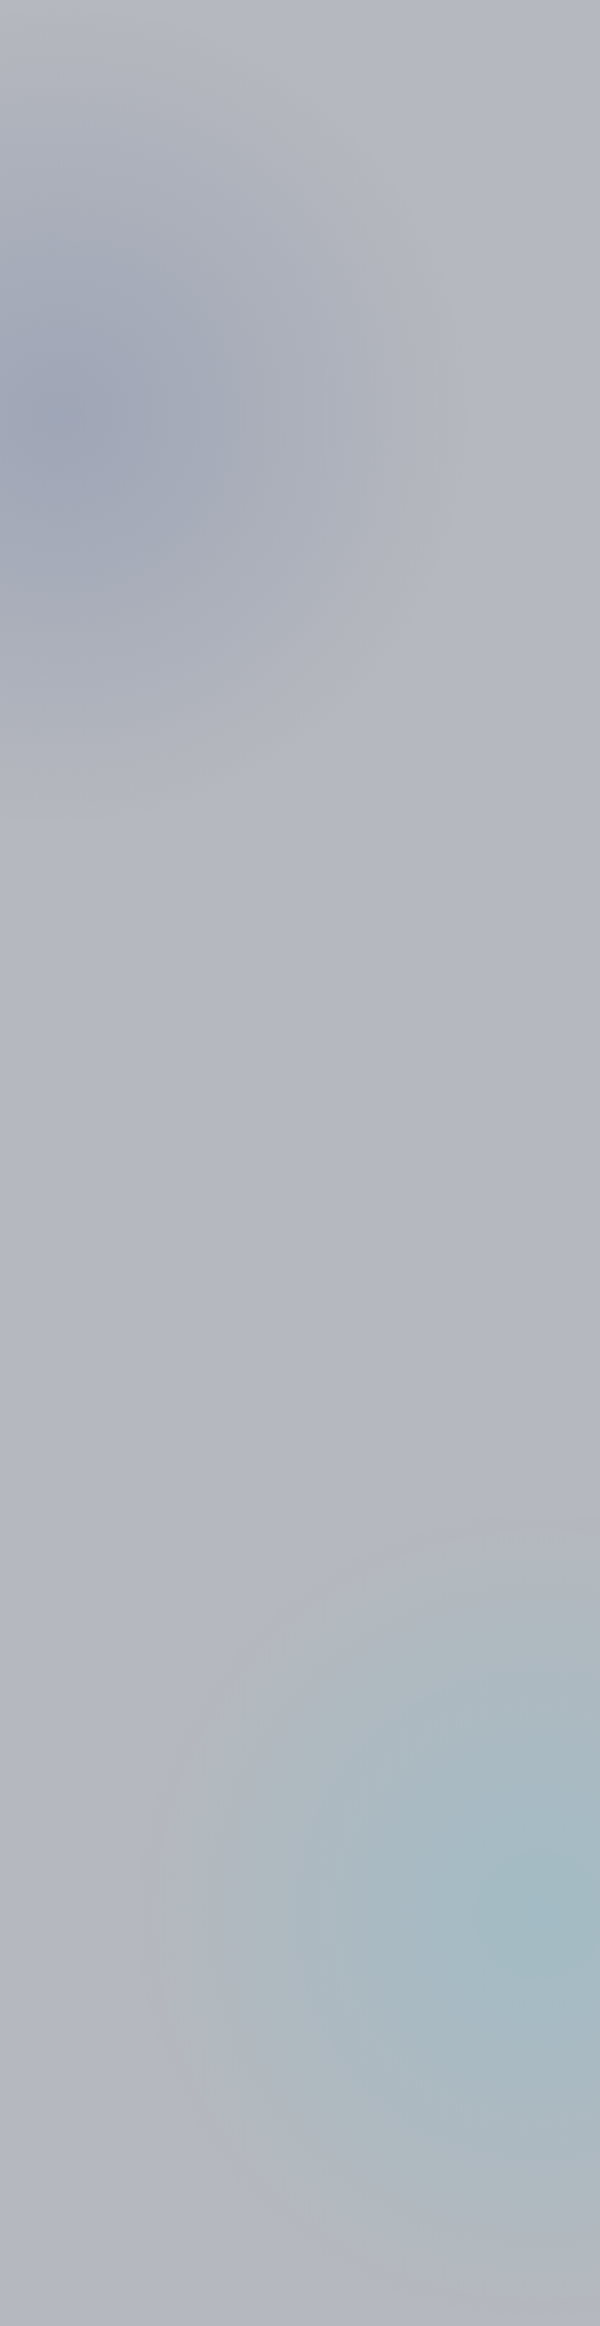 <!DOCTYPE html>
<html lang="id">
<head>
    <meta charset="UTF-8">
    <meta name="viewport" content="width=device-width, initial-scale=1.0">
    <title>MUVIT - Mobile Untuk Visi Integritas Lalu-Lintas Terbaik</title>
    <link rel="stylesheet" href="https://cdnjs.cloudflare.com/ajax/libs/font-awesome/6.4.0/css/all.min.css">
    <link href="https://fonts.googleapis.com/css2?family=Orbitron:wght@400;500;700&family=Roboto:wght@300;400;500;700&display=swap" rel="stylesheet">
    <style>
        :root {
            --primary-dark: #0a1128;
            --secondary-dark: #1e3a8a;
            --accent: #00d9ff;
            --accent-alt: #ff2a6d;
            --neutral: #e6e6e6;
            --success: #00cc99;
            --warning: #ffd700;
            --danger: #ff4d4d;
            --card-bg-dark: rgba(30, 58, 138, 0.3);
            --card-border-dark: rgba(0, 217, 255, 0.3);
            
            --primary-light: #f0f4ff;
            --secondary-light: #aec6ff;
            --card-bg-light: rgba(255, 255, 255, 0.8);
            --card-border-light: rgba(0, 123, 255, 0.3);
            --text-dark: #333;
        }
        
        * {
            margin: 0;
            padding: 0;
            box-sizing: border-box;
            transition: background-color 0.5s ease, color 0.3s ease;
        }
        
        body {
            font-family: 'Roboto', sans-serif;
            background: var(--primary-dark);
            color: var(--neutral);
            background-image: 
                radial-gradient(circle at 10% 20%, rgba(30, 58, 138, 0.15) 0%, transparent 20%),
                radial-gradient(circle at 90% 80%, rgba(0, 217, 255, 0.1) 0%, transparent 20%);
            min-height: 100vh;
            overflow-x: hidden;
            max-width: 100vw;
        }
        
        body.light-mode {
            background: var(--primary-light);
            color: var(--text-dark);
        }
        
        body.light-mode .card {
            background: var(--card-bg-light);
            border: 1px solid var(--card-border-light);
        }
        
        body.light-mode .card-desc,
        body.light-mode .modal-title,
        body.light-mode .section-title,
        body.light-mode .footer-title,
        body.light-mode .faq-question,
        body.light-mode .question-text,
        body.light-mode .edu-title,
        body.light-mode .traffic-hero-title,
        body.light-mode .card-title {
            color: var(--text-dark);
        }
        
        body.light-mode .emergency-section {
            background: rgba(255, 77, 77, 0.1);
            border: 1px solid rgba(255, 77, 77, 0.3);
        }
        
        body.light-mode .emergency-card {
            background: rgba(255, 77, 77, 0.15);
            border: 1px solid rgba(255, 77, 77, 0.3);
        }
        
        body.light-mode .emergency-name {
            color: var(--text-dark);
        }
        
        .futuristic-header {
            font-family: 'Orbitron', sans-serif;
            text-transform: uppercase;
            letter-spacing: 2px;
        }
        
        /* Splash Screen */
        .splash-screen {
            position: fixed;
            top: 0;
            left: 0;
            width: 100%;
            height: 100%;
            background: var(--primary-dark);
            display: flex;
            flex-direction: column;
            justify-content: center;
            align-items: center;
            z-index: 1000;
            transition: opacity 1s ease;
        }
        
        .splash-title {
            font-size: 3.5rem;
            font-weight: 700;
            background: linear-gradient(90deg, var(--accent), var(--accent-alt));
            -webkit-background-clip: text;
            background-clip: text;
            color: transparent;
            margin-bottom: 20px;
            text-align: center;
            font-family: 'Orbitron', sans-serif;
            position: relative;
            overflow: hidden;
        }
        
        .splash-subtitle {
            font-size: 1.2rem;
            color: var(--neutral);
            text-align: center;
            max-width: 90%;
            line-height: 1.6;
            height: 1.6em;
            overflow: hidden;
            position: relative;
        }
        
        .cursor {
            display: inline-block;
            width: 3px;
            height: 1em;
            background: var(--accent);
            margin-left: 2px;
            animation: blink 1s infinite;
            vertical-align: bottom;
        }
        
        @keyframes blink {
            0%, 100% { opacity: 1; }
            50% { opacity: 0; }
        }
        
        /* Container */
        .container {
            max-width: 100%;
            margin: 0 auto;
            padding: 15px;
            opacity: 0;
            transform: translateY(20px);
            transition: all 1s ease;
        }
        
        .container.show {
            opacity: 1;
            transform: translateY(0);
        }
        
        /* Header */
        header {
            display: flex;
            justify-content: space-between;
            align-items: center;
            padding: 15px 0;
            border-bottom: 1px solid var(--card-border-dark);
            margin-bottom: 20px;
        }
        
        .logo {
            display: flex;
            align-items: center;
            gap: 10px;
        }
        
        .logo-icon {
            width: 40px;
            height: 40px;
            background: var(--accent);
            border-radius: 50%;
            display: flex;
            align-items: center;
            justify-content: center;
            font-size: 20px;
            color: var(--primary-dark);
            box-shadow: 0 0 10px var(--accent);
            animation: pulse 2s infinite;
        }
        
        .logo-text {
            font-size: 1.5rem;
            font-weight: 700;
            background: linear-gradient(90deg, var(--accent), var(--accent-alt));
            -webkit-background-clip: text;
            background-clip: text;
            color: transparent;
        }
        
        .moto {
            font-size: 0.7rem;
            color: var(--neutral);
            opacity: 0.8;
            margin-top: 3px;
        }
        
        .menu-toggle {
            background: var(--card-bg-dark);
            border: 1px solid var(--card-border-dark);
            border-radius: 50%;
            width: 40px;
            height: 40px;
            display: flex;
            align-items: center;
            justify-content: center;
            cursor: pointer;
            transition: all 0.3s;
            font-size: 20px;
            color: var(--neutral);
        }
        
        .menu-toggle:hover {
            background: var(--accent);
            color: var(--primary-dark);
            box-shadow: 0 0 10px var(--accent);
        }
        
        .dropdown-menu {
            position: absolute;
            top: 70px;
            right: 15px;
            background: var(--card-bg-dark);
            border: 1px solid var(--card-border-dark);
            border-radius: 10px;
            width: 220px;
            z-index: 1000;
            overflow: hidden;
            transform: translateY(-10px);
            opacity: 0;
            visibility: hidden;
            transition: all 0.3s ease;
        }
        
        .dropdown-menu.show {
            transform: translateY(0);
            opacity: 1;
            visibility: visible;
        }
        
        .dropdown-item {
            padding: 12px 15px;
            display: flex;
            align-items: center;
            gap: 12px;
            cursor: pointer;
            transition: all 0.3s;
            border-bottom: 1px solid rgba(0, 217, 255, 0.1);
        }
        
        .dropdown-item:last-child {
            border-bottom: none;
        }
        
        .dropdown-item:hover {
            background: rgba(0, 217, 255, 0.1);
        }
        
        .dropdown-icon {
            font-size: 18px;
            width: 25px;
            color: var(--accent);
        }
        
        .dropdown-text {
            flex-grow: 1;
            font-size: 0.9rem;
        }
        
        /* Main Grid */
        .main-grid {
            display: grid;
            grid-template-columns: repeat(auto-fit, minmax(300px, 1fr));
            gap: 20px;
            margin-bottom: 30px;
        }
        
        .card {
            background: var(--card-bg-dark);
            border: 1px solid var(--card-border-dark);
            border-radius: 15px;
            padding: 20px;
            transition: all 0.3s;
            position: relative;
            overflow: hidden;
            backdrop-filter: blur(10px);
            min-height: 180px;
            display: flex;
            flex-direction: column;
            cursor: pointer;
        }
        
        .card:hover {
            transform: translateY(-5px);
            box-shadow: 0 5px 20px rgba(0, 217, 255, 0.2);
            border-color: var(--accent);
        }
        
        .card::before {
            content: '';
            position: absolute;
            top: -50%;
            left: -50%;
            width: 200%;
            height: 200%;
            background: radial-gradient(circle, rgba(0, 217, 255, 0.1) 0%, transparent 70%);
            z-index: -1;
        }
        
        .card-icon {
            font-size: 35px;
            margin-bottom: 15px;
            color: var(--accent);
        }
        
        .card-title {
            font-size: 1.2rem;
            margin-bottom: 10px;
            color: var(--neutral);
        }
        
        .card-desc {
            font-size: 0.9rem;
            color: rgba(230, 230, 230, 0.8);
            line-height: 1.5;
            margin-bottom: 15px;
            flex-grow: 1;
        }
        
        .card-btn {
            background: transparent;
            border: 1px solid var(--accent);
            color: var(--accent);
            padding: 8px 16px;
            border-radius: 20px;
            display: flex;
            align-items: center;
            gap: 6px;
            cursor: pointer;
            transition: all 0.3s;
            width: fit-content;
            font-size: 0.9rem;
        }
        
        .card-btn:hover {
            background: var(--accent);
            color: var(--primary-dark);
            box-shadow: 0 0 10px var(--accent);
        }
        
        /* Emergency Section */
        .emergency-section {
            background: rgba(255, 77, 77, 0.1);
            border: 1px solid rgba(255, 77, 77, 0.3);
            border-radius: 15px;
            padding: 20px;
            margin-bottom: 30px;
        }
        
        .section-title {
            display: flex;
            align-items: center;
            gap: 12px;
            margin-bottom: 20px;
            font-size: 1.3rem;
            color: var(--danger);
        }
        
        .emergency-grid {
            display: grid;
            grid-template-columns: repeat(auto-fit, minmax(250px, 1fr));
            gap: 12px;
        }
        
        .emergency-card {
            background: rgba(255, 77, 77, 0.15);
            border: 1px solid rgba(255, 77, 77, 0.3);
            border-radius: 12px;
            padding: 15px;
            display: flex;
            align-items: center;
            gap: 12px;
            transition: all 0.3s;
            cursor: pointer;
        }
        
        .emergency-card:hover {
            transform: translateY(-3px);
            background: rgba(255, 77, 77, 0.25);
            box-shadow: 0 3px 10px rgba(255, 77, 77, 0.2);
        }
        
        .emergency-icon {
            font-size: 22px;
            width: 50px;
            height: 50px;
            background: rgba(255, 77, 77, 0.2);
            border-radius: 50%;
            display: flex;
            align-items: center;
            justify-content: center;
            color: var(--danger);
        }
        
        .emergency-info {
            flex-grow: 1;
        }
        
        .emergency-name {
            font-size: 0.95rem;
            margin-bottom: 5px;
            color: var(--neutral);
        }
        
        .emergency-number {
            font-size: 1.1rem;
            font-weight: 700;
            color: var(--danger);
        }
        
        /* Footer */
        footer {
            display: flex;
            flex-direction: column;
            padding: 20px 0;
            border-top: 1px solid var(--card-border-dark);
            margin-top: 20px;
            gap: 20px;
        }
        
        .footer-section {
            width: 100%;
        }
        
        .footer-title {
            font-size: 1.1rem;
            margin-bottom: 12px;
            color: var(--accent);
        }
        
        .footer-links {
            display: flex;
            flex-direction: column;
            gap: 8px;
        }
        
        .footer-link {
            color: rgba(230, 230, 230, 0.8);
            text-decoration: none;
            display: flex;
            align-items: center;
            gap: 8px;
            transition: all 0.3s;
            font-size: 0.9rem;
        }
        
        .footer-link:hover {
            color: var(--accent);
        }
        
        .social-links {
            display: flex;
            gap: 12px;
            margin-top: 12px;
        }
        
        .social-link {
            width: 35px;
            height: 35px;
            border-radius: 50%;
            background: var(--card-bg-dark);
            border: 1px solid var(--card-border-dark);
            display: flex;
            align-items: center;
            justify-content: center;
            color: var(--neutral);
            font-size: 16px;
            transition: all 0.3s;
        }
        
        .social-link:hover {
            background: var(--accent);
            color: var(--primary-dark);
            box-shadow: 0 0 10px var(--accent);
            transform: translateY(-3px);
        }
        
        /* Modals */
        .modal {
            position: fixed;
            top: 0;
            left: 0;
            width: 100%;
            height: 100%;
            background: rgba(0, 0, 0, 0.7);
            display: flex;
            justify-content: center;
            align-items: center;
            z-index: 1000;
            opacity: 0;
            visibility: hidden;
            transition: all 0.3s ease;
            padding: 15px;
        }
        
        .modal.show {
            opacity: 1;
            visibility: visible;
        }
        
        .modal-content {
            background: var(--card-bg-dark);
            border: 1px solid var(--card-border-dark);
            border-radius: 15px;
            width: 100%;
            max-width: 800px;
            max-height: 95vh;
            overflow-y: auto;
            padding: 20px;
            position: relative;
            backdrop-filter: blur(10px);
            transform: translateY(-20px);
            transition: all 0.3s ease;
        }
        
        .modal.show .modal-content {
            transform: translateY(0);
        }
        
        .modal-header {
            display: flex;
            justify-content: space-between;
            align-items: center;
            margin-bottom: 15px;
        }
        
        .modal-title {
            font-size: 1.3rem;
            color: var(--accent);
            font-family: 'Orbitron', sans-serif;
        }
        
        .close-modal {
            background: transparent;
            border: none;
            font-size: 1.3rem;
            color: var(--neutral);
            cursor: pointer;
            transition: all 0.3s;
        }
        
        .close-modal:hover {
            color: var(--accent);
            transform: rotate(90deg);
        }
        
        /* Game Elements */
        .game-container {
            position: relative;
            width: 100%;
            height: 70vh;
            background: #0a1a3a;
            border-radius: 10px;
            overflow: hidden;
            border: 2px solid var(--accent);
            margin: 15px 0;
        }
        
        .game-road {
            position: absolute;
            top: 0;
            left: 0;
            width: 100%;
            height: 100%;
            background: #222;
        }
        
        .road-line {
            position: absolute;
            height: 3px;
            background: var(--accent);
            width: 100%;
            opacity: 0.5;
        }
        
        .character {
            position: absolute;
            bottom: 20px;
            left: 50%;
            transform: translateX(-50%);
            width: 40px;
            height: 60px;
            background: #ff9900;
            border-radius: 5px;
            z-index: 10;
            display: flex;
            align-items: center;
            justify-content: center;
            color: #fff;
            font-size: 30px;
        }
        
        .obstacle {
            position: absolute;
            width: 50px;
            height: 30px;
            background: #ff2a6d;
            border-radius: 5px;
        }
        
        .controls {
            display: grid;
            grid-template-columns: repeat(3, 1fr);
            gap: 10px;
            margin-top: 15px;
        }
        
        .control-btn {
            background: var(--card-bg-dark);
            border: 1px solid var(--accent);
            color: var(--accent);
            padding: 12px;
            border-radius: 8px;
            display: flex;
            align-items: center;
            justify-content: center;
            font-size: 20px;
            cursor: pointer;
            transition: all 0.2s;
        }
        
        .control-btn:hover {
            background: var(--accent);
            color: var(--primary-dark);
        }
        
        .game-result {
            position: absolute;
            top: 50%;
            left: 50%;
            transform: translate(-50%, -50%);
            background: rgba(0, 0, 0, 0.8);
            padding: 20px;
            border-radius: 10px;
            text-align: center;
            z-index: 100;
            width: 80%;
            display: none;
        }
        
        .result-title {
            font-size: 1.5rem;
            margin-bottom: 15px;
        }
        
        .result-success {
            color: var(--success);
        }
        
        .result-fail {
            color: var(--danger);
        }
        
        .result-btn {
            background: var(--accent);
            color: var(--primary-dark);
            border: none;
            padding: 10px 20px;
            border-radius: 20px;
            font-weight: bold;
            cursor: pointer;
            margin-top: 10px;
        }
        
        /* Quiz Elements */
        .quiz-container {
            margin: 15px 0;
        }
        
        .quiz-question {
            background: var(--card-bg-dark);
            border: 1px solid var(--card-border-dark);
            border-radius: 10px;
            padding: 15px;
            margin-bottom: 15px;
        }
        
        .question-text {
            font-size: 1.1rem;
            margin-bottom: 15px;
        }
        
        .options {
            display: grid;
            grid-template-columns: 1fr;
            gap: 10px;
        }
        
        .option {
            background: var(--card-bg-dark);
            border: 1px solid var(--card-border-dark);
            border-radius: 8px;
            padding: 12px;
            cursor: pointer;
            transition: all 0.2s;
        }
        
        .option:hover {
            border-color: var(--accent);
        }
        
        .option.selected {
            background: rgba(0, 217, 255, 0.1);
            border-color: var(--accent);
        }
        
        .quiz-nav {
            display: flex;
            justify-content: space-between;
            margin-top: 20px;
        }
        
        .nav-btn {
            background: var(--accent);
            color: var(--primary-dark);
            border: none;
            padding: 10px 20px;
            border-radius: 20px;
            font-weight: bold;
            cursor: pointer;
            display: flex;
            align-items: center;
            gap: 8px;
        }
        
        .quiz-result {
            text-align: center;
            padding: 20px;
        }
        
        .score-display {
            font-size: 1.8rem;
            margin: 20px 0;
            color: var(--accent);
        }
        
        .answer-key {
            margin-top: 20px;
            text-align: left;
            max-height: 300px;
            overflow-y: auto;
            padding: 15px;
            background: rgba(0, 0, 0, 0.1);
            border-radius: 10px;
        }
        
        .answer-item {
            margin-bottom: 10px;
            padding-bottom: 10px;
            border-bottom: 1px dashed rgba(255, 255, 255, 0.2);
        }
        
        .answer-item:last-child {
            border-bottom: none;
        }
        
        .correct-answer {
            color: var(--success);
            font-weight: bold;
        }
        
        /* Education Content */
        .edu-container {
            margin: 15px 0;
        }
        
        .edu-category {
            background: var(--card-bg-dark);
            border: 1px solid var(--card-border-dark);
            border-radius: 10px;
            padding: 15px;
            margin-bottom: 15px;
            cursor: pointer;
        }
        
        .edu-header {
            display: flex;
            align-items: center;
            gap: 15px;
            margin-bottom: 15px;
        }
        
        .edu-icon {
            font-size: 28px;
            width: 50px;
            height: 50px;
            background: rgba(0, 217, 255, 0.1);
            border-radius: 50%;
            display: flex;
            align-items: center;
            justify-content: center;
            color: var(--accent);
        }
        
        .edu-title {
            font-size: 1.1rem;
            font-weight: bold;
        }
        
        .edu-content {
            padding-left: 65px;
            display: none;
        }
        
        .edu-content.show {
            display: block;
        }
        
        .edu-item {
            margin-bottom: 10px;
            padding-left: 15px;
            position: relative;
        }
        
        .edu-item:before {
            content: "•";
            position: absolute;
            left: 0;
            color: var(--accent);
        }
        
        /* Traffic Hero Modal */
        .traffic-hero-grid {
            display: grid;
            grid-template-columns: 1fr 1fr;
            gap: 20px;
            margin: 20px 0;
        }
        
        .traffic-hero-card {
            background: var(--card-bg-dark);
            border: 1px solid var(--card-border-dark);
            border-radius: 15px;
            padding: 20px;
            text-align: center;
            cursor: pointer;
            transition: all 0.3s;
        }
        
        .traffic-hero-card:hover {
            transform: translateY(-5px);
            box-shadow: 0 5px 15px rgba(0, 217, 255, 0.2);
            border-color: var(--accent);
        }
        
        .traffic-hero-icon {
            font-size: 40px;
            margin-bottom: 15px;
            color: var(--accent);
        }
        
        .traffic-hero-title {
            font-size: 1.2rem;
            margin-bottom: 10px;
            font-family: 'Orbitron', sans-serif;
        }
        
        /* FAQ Elements */
        .faq-item {
            margin-bottom: 15px;
            border-bottom: 1px solid var(--card-border-dark);
            padding-bottom: 15px;
        }
        
        .faq-question {
            font-weight: bold;
            margin-bottom: 8px;
            cursor: pointer;
            display: flex;
            align-items: center;
            gap: 10px;
        }
        
        .faq-question i {
            transition: transform 0.3s;
        }
        
        .faq-question.expanded i {
            transform: rotate(90deg);
        }
        
        .faq-answer {
            padding: 10px 0 0 30px;
            display: none;
        }
        
        .faq-answer.show {
            display: block;
        }
        
        /* Contact Elements */
        .contact-item {
            display: flex;
            align-items: center;
            gap: 15px;
            margin-bottom: 15px;
            padding: 12px;
            border-radius: 10px;
            background: rgba(0, 0, 0, 0.1);
            transition: all 0.3s;
        }
        
        .contact-item:hover {
            background: rgba(0, 217, 255, 0.1);
        }
        
        .contact-icon {
            font-size: 24px;
            width: 50px;
            height: 50px;
            display: flex;
            align-items: center;
            justify-content: center;
            color: var(--accent);
        }
        
        .contact-info {
            flex-grow: 1;
        }
        
        .contact-type {
            font-size: 0.9rem;
            opacity: 0.8;
            margin-bottom: 3px;
        }
        
        .contact-value {
            font-size: 1.1rem;
            font-weight: 500;
        }
        
        /* Animations */
        @keyframes pulse {
            0% { box-shadow: 0 0 0 0 rgba(0, 217, 255, 0.7); }
            70% { box-shadow: 0 0 0 10px rgba(0, 217, 255, 0); }
            100% { box-shadow: 0 0 0 0 rgba(0, 217, 255, 0); }
        }
        
        @keyframes float {
            0% { transform: translateY(0px); }
            50% { transform: translateY(-5px); }
            100% { transform: translateY(0px); }
        }
        
        @keyframes roadLine {
            0% { transform: translateX(-100%); }
            100% { transform: translateX(100%); }
        }
        
        @keyframes moveHorizontal {
            0% { transform: translateX(0); }
            100% { transform: translateX(100%); }
        }
        
        /* Accessibility Mode */
        body.accessibility-mode {
            font-size: 18px;
        }
        
        body.accessibility-mode .card-icon {
            font-size: 50px;
        }
        
        body.accessibility-mode .card-title {
            font-size: 1.4rem;
        }
        
        /* Responsive */
        @media (max-width: 768px) {
            .splash-title {
                font-size: 2.5rem;
            }
            
            .splash-subtitle {
                font-size: 1rem;
            }
            
            .traffic-hero-grid {
                grid-template-columns: 1fr;
            }
            
            .faq-question {
                font-size: 1.1rem;
            }
            
            .emergency-grid {
                grid-template-columns: 1fr;
            }
        }
        
        @media (min-width: 768px) {
            .container {
                max-width: 800px;
            }
        }
    </style>
</head>
<body>
    <!-- Splash Screen -->
    <div class="splash-screen" id="splashScreen">
        <div class="splash-title futuristic-header">MUVIT</div>
        <div class="splash-subtitle" id="subtitle">
            <span id="typed-text"></span>
            <span class="cursor"></span>
        </div>
    </div>
    
    <!-- Main Content -->
    <div class="container" id="mainContainer">
        <header>
            <div class="logo">
                <div class="logo-icon">
                    <i class="fas fa-traffic-light"></i>
                </div>
                <div>
                    <div class="logo-text futuristic-header">MUVIT</div>
                    <div class="moto">Mobile Untuk Visi Integritas Lalu-Lintas Terbaik</div>
                </div>
            </div>
            
            <div class="menu-toggle" id="menuToggle">
                <i class="fas fa-bars"></i>
            </div>
            
            <div class="dropdown-menu" id="dropdownMenu">
                <div class="dropdown-item" id="themeToggle">
                    <div class="dropdown-icon">
                        <i class="fas fa-moon"></i>
                    </div>
                    <div class="dropdown-text">Dark Mode</div>
                </div>
                
                <div class="dropdown-item" id="faqBtn">
                    <div class="dropdown-icon">
                        <i class="fas fa-question-circle"></i>
                    </div>
                    <div class="dropdown-text">FAQ</div>
                </div>
                
                <div class="dropdown-item" id="contactBtn">
                    <div class="dropdown-icon">
                        <i class="fas fa-envelope"></i>
                    </div>
                    <div class="dropdown-text">Kontak</div>
                </div>
                
                <div class="dropdown-item" id="accessibilityBtn">
                    <div class="dropdown-icon">
                        <i class="fas fa-text-height"></i>
                    </div>
                    <div class="dropdown-text">Perbesar Tulisan</div>
                </div>
            </div>
        </header>

        <div class="main-grid">
            <div class="card" onclick="openReport()">
                <i class="fas fa-bullhorn card-icon"></i>
                <h3 class="card-title futuristic-header">LAPOR!</h3>
                <p class="card-desc">Laporkan pelanggaran lalu lintas, penyalahgunaan, atau penyelewengan yang Anda temui</p>
                <button class="card-btn">
                    <i class="fas fa-external-link-alt"></i>
                    Laporkan Sekarang
                </button>
            </div>
            
            <div class="card" onclick="openEducation()">
                <i class="fas fa-book card-icon"></i>
                <h3 class="card-title futuristic-header">MUVIT EDU</h3>
                <p class="card-desc">Pelajari etika dan aturan berkendara untuk semua jenis pengguna jalan</p>
                <button class="card-btn">
                    <i class="fas fa-graduation-cap"></i>
                    Pelajari
                </button>
            </div>
            
            <div class="card" onclick="openTrafficHero()">
                <i class="fas fa-gamepad card-icon"></i>
                <h3 class="card-title futuristic-header">TRAFFIC HERO</h3>
                <p class="card-desc">Jadilah pahlawan lalu lintas dengan memainkan game edukasi</p>
                <button class="card-btn">
                    <i class="fas fa-play"></i>
                    Pilih Game
                </button>
            </div>
            
            <div class="card" onclick="openTest()">
                <i class="fas fa-id-card card-icon"></i>
                <h3 class="card-title futuristic-header">TES SIM</h3>
                <p class="card-desc">Uji pengetahuan Anda tentang peraturan lalu lintas dengan tes interaktif</p>
                <button class="card-btn">
                    <i class="fas fa-pencil-alt"></i>
                    Mulai Tes
                </button>
            </div>
            
            <div class="card" onclick="openAssistant()">
                <i class="fas fa-robot card-icon"></i>
                <h3 class="card-title futuristic-header">VIRTUAL ASSISTANT</h3>
                <p class="card-desc">Dapatkan bantuan dan informasi tentang lalu lintas dari asisten virtual kami</p>
                <button class="card-btn">
                    <i class="fas fa-comments"></i>
                    Tanya Sekarang
                </button>
            </div>
        </div>

        <div class="emergency-section">
            <h2 class="section-title">
                <i class="fas fa-ambulance"></i>
                <span class="futuristic-header">DARURAT</span>
            </h2>
            <div class="emergency-grid">
                <div class="emergency-card" onclick="callEmergency('112')">
                    <div class="emergency-icon">
                        <i class="fas fa-phone-alt"></i>
                    </div>
                    <div class="emergency-info">
                        <div class="emergency-name">Call Center Nasional</div>
                        <div class="emergency-number">112</div>
                    </div>
                </div>
                
                <div class="emergency-card" onclick="callEmergency('110')">
                    <div class="emergency-icon">
                        <i class="fas fa-police-box"></i>
                    </div>
                    <div class="emergency-info">
                        <div class="emergency-name">Polisi</div>
                        <div class="emergency-number">110</div>
                    </div>
                </div>
                
                <div class="emergency-card" onclick="callEmergency('113')">
                    <div class="emergency-icon">
                        <i class="fas fa-fire-extinguisher"></i>
                    </div>
                    <div class="emergency-info">
                        <div class="emergency-name">Pemadam Kebakaran</div>
                        <div class="emergency-number">113</div>
                    </div>
                </div>
                
                <div class="emergency-card" onclick="callEmergency('02916912119')">
                    <div class="emergency-icon">
                        <i class="fas fa-ambulance"></i>
                    </div>
                    <div class="emergency-info">
                        <div class="emergency-name">Ambulans</div>
                        <div class="emergency-number">(0291) 6912119</div>
                    </div>
                </div>
                
                <div class="emergency-card" onclick="callEmergency('0291682113')">
                    <div class="emergency-icon">
                        <i class="fas fa-fire"></i>
                    </div>
                    <div class="emergency-info">
                        <div class="emergency-name">Damkar Demak</div>
                        <div class="emergency-number">(0291) 682113</div>
                    </div>
                </div>
                
                <div class="emergency-card" onclick="callEmergency('0291682200')">
                    <div class="emergency-icon">
                        <i class="fas fa-exclamation-triangle"></i>
                    </div>
                    <div class="emergency-info">
                        <div class="emergency-name">BPBD Demak</div>
                        <div class="emergency-number">(0291) 682200</div>
                    </div>
                </div>
            </div>
        </div>

        <footer>
            <div class="footer-section">
                <h3 class="footer-title">Tentang MUVIT</h3>
                <p style="margin-bottom: 15px; opacity: 0.8; font-size: 0.9rem;">MUVIT adalah platform edukasi dan pelaporan lalu lintas untuk mewujudkan mobilitas yang lebih baik.</p>
                <p style="opacity: 0.8; font-size: 0.9rem;">Dibuat oleh Arum FNisa untuk Lomba Pelajar Pelopor Ketertiban Lalu Lintas</p>
            </div>
            
            <div class="footer-section">
                <h3 class="footer-title">Kontak Kami</h3>
                <div class="contact-item" onclick="openEmail()">
                    <div class="contact-icon">
                        <i class="fas fa-envelope"></i>
                    </div>
                    <div class="contact-info">
                        <div class="contact-type">Email</div>
                        <div class="contact-value">muvitmovewithit@gmail.com</div>
                    </div>
                </div>
                
                <div class="contact-item" onclick="openInstagram()">
                    <div class="contact-icon">
                        <i class="fab fa-instagram"></i>
                    </div>
                    <div class="contact-info">
                        <div class="contact-type">Instagram</div>
                        <div class="contact-value">@nisarumaee_</div>
                    </div>
                </div>
            </div>
        </footer>
    </div>
    
    <!-- FAQ Modal -->
    <div class="modal" id="faqModal">
        <div class="modal-content">
            <div class="modal-header">
                <h3 class="modal-title">FAQ</h3>
                <button class="close-modal" onclick="closeModal('faqModal')">
                    <i class="fas fa-times"></i>
                </button>
            </div>
            
            <div class="faq-list">
                <div class="faq-item">
                    <div class="faq-question" onclick="toggleFaqAnswer(this)">
                        <i class="fas fa-chevron-right"></i>
                        Apa itu MUVIT?
                    </div>
                    <div class="faq-answer">
                        MUVIT adalah aplikasi all-in-one yang dirancang untuk meningkatkan keselamatan, ketertiban, dan kenyamanan lalu lintas. Aplikasi ini menyediakan berbagai fitur seperti pelaporan pelanggaran lalu lintas, akses darurat, edukasi berkendara, dan sistem gamifikasi.
                    </div>
                </div>
                
                <div class="faq-item">
                    <div class="faq-question" onclick="toggleFaqAnswer(this)">
                        <i class="fas fa-chevron-right"></i>
                        Siapa saja yang bisa menggunakan MUVIT?
                    </div>
                    <div class="faq-answer">
                        Aplikasi ini dapat digunakan oleh semua kalangan, mulai dari anak-anak, dewasa, hingga lansia. Desain antarmuka dibuat agar ramah dan mudah dipahami oleh pengguna dari berbagai usia.
                    </div>
                </div>
                
                <div class="faq-item">
                    <div class="faq-question" onclick="toggleFaqAnswer(this)">
                        <i class="fas fa-chevron-right"></i>
                        Apa saja fitur utama di dalam aplikasi MUVIT?
                    </div>
                    <div class="faq-answer">
                        <p>📩 LAPOR!: Kirim laporan pelanggaran atau kejadian lalu lintas (bisa disertai foto dan video.).</p>
                        <p>🚨 SOS DARURAT: Akses cepat ke nomor darurat seperti ambulans, polisi, pemadam kebakaran, atau BPBD.</p>
                        <p>📘 MUVIT EDU: Panduan digital lengkap tentang etika dan peraturan lalu lintas untuk berbagai jenis kendaraan.</p>
                        <p>🎮 TRAFFIC HERO: Game edukasi untuk membantu kakek menyebrang dengan aman dan tes pengetahuan lalu lintas.</p>
                        <p>📝 TES SIM: simulasi ujian yang berisi 25 soal pilihan ganda seputar lalu lintas, rambu, marka jalan, dan pengetahuan dasar kendaraan.</p>
                        <p>🤖 VIRTUAL ASSISTANT: Akses cepat ke asisten AI yang akan membantu menjawab pertanyaanmu.</p>
                    </div>
                </div>
                
                <div class="faq-item">
                    <div class="faq-question" onclick="toggleFaqAnswer(this)">
                        <i class="fas fa-chevron-right"></i>
                        Bagaimana cara melaporkan pelanggaran lalu lintas melalui MUVIT?
                    </div>
                    <div class="faq-answer">
                        Cukup buka fitur LAPOR!, anda akan diarahkan untuk mengirimkan email kepada Satuan Lalu Lintas.
                    </div>
                </div>
                
                <div class="faq-item">
                    <div class="faq-question" onclick="toggleFaqAnswer(this)">
                        <i class="fas fa-chevron-right"></i>
                        Apakah MUVIT bisa digunakan di seluruh Indonesia?
                    </div>
                    <div class="faq-answer">
                        Target utama adalah penggunaan kabupaten, namun efektivitas beberapa fitur (seperti penanganan laporan) bergantung pada kerja sama dengan pemerintah daerah dan institusi terkait.
                    </div>
                </div>
                
                <div class="faq-item">
                    <div class="faq-question" onclick="toggleFaqAnswer(this)">
                        <i class="fas fa-chevron-right"></i>
                        Apakah MUVIT gratis?
                    </div>
                    <div class="faq-answer">
                        Ya. MUVIT dapat digunakan melalui web secara gratis.
                    </div>
                </div>
            </div>
        </div>
    </div>
    
    <!-- Contact Modal -->
    <div class="modal" id="contactModal">
        <div class="modal-content">
            <div class="modal-header">
                <h3 class="modal-title">Kontak</h3>
                <button class="close-modal" onclick="closeModal('contactModal')">
                    <i class="fas fa-times"></i>
                </button>
            </div>
            
            <div class="contact-list">
                <div class="contact-item" onclick="openEmail()">
                    <div class="contact-icon">
                        <i class="fas fa-envelope"></i>
                    </div>
                    <div class="contact-info">
                        <div class="contact-type">Email</div>
                        <div class="contact-value">muvitmovewithit@gmail.com</div>
                    </div>
                </div>
                
                <div class="contact-item" onclick="openInstagram()">
                    <div class="contact-icon">
                        <i class="fab fa-instagram"></i>
                    </div>
                    <div class="contact-info">
                        <div class="contact-type">Instagram</div>
                        <div class="contact-value">@nisarumaee_</div>
                    </div>
                </div>
            </div>
        </div>
    </div>
    
    <!-- Traffic Hero Modal -->
    <div class="modal" id="trafficHeroModal">
        <div class="modal-content">
            <div class="modal-header">
                <h3 class="modal-title">TRAFFIC HERO</h3>
                <button class="close-modal" onclick="closeModal('trafficHeroModal')">
                    <i class="fas fa-times"></i>
                </button>
            </div>
            
            <div class="traffic-hero-grid">
                <div class="traffic-hero-card" onclick="openGame('bantuKakek')">
                    <div class="traffic-hero-icon">
                        <i class="fas fa-walking"></i>
                    </div>
                    <h3 class="traffic-hero-title">BANTU KAKEK</h3>
                    <p>Bantu kakek menyebrang jalan dengan selamat sambil menghindari kendaraan</p>
                </div>
                
                <div class="traffic-hero-card" onclick="openGame('tesPengetahuan')">
                    <div class="traffic-hero-icon">
                        <i class="fas fa-brain"></i>
                    </div>
                    <h3 class="traffic-hero-title">TES PENGETAHUAN</h3>
                    <p>Kuis untuk anak-anak tentang pengetahuan dasar lalu lintas</p>
                </div>
            </div>
        </div>
    </div>
    
    <!-- Game Modals -->
    <div class="modal" id="gameModal">
        <div class="modal-content">
            <div class="modal-header">
                <h3 class="modal-title" id="gameTitle">BANTU KAKEK</h3>
                <button class="close-modal" onclick="closeModal('gameModal')">
                    <i class="fas fa-times"></i>
                </button>
            </div>
            
            <div id="gameContent">
                <!-- Game content will be loaded here -->
            </div>
        </div>
    </div>
    
    <!-- SIM Test Modal -->
    <div class="modal" id="simModal">
        <div class="modal-content">
            <div class="modal-header">
                <h3 class="modal-title">TES SIM</h3>
                <button class="close-modal" onclick="closeModal('simModal')">
                    <i class="fas fa-times"></i>
                </button>
            </div>
            
            <div id="simContent">
                <!-- SIM test content will be loaded here -->
            </div>
        </div>
    </div>
    
    <!-- Education Modal -->
    <div class="modal" id="eduModal">
        <div class="modal-content">
            <div class="modal-header">
                <h3 class="modal-title">MUVIT EDU</h3>
                <button class="close-modal" onclick="closeModal('eduModal')">
                    <i class="fas fa-times"></i>
                </button>
            </div>
            
            <div class="edu-container">
                <div class="edu-category" onclick="toggleEduContent(this)">
                    <div class="edu-header">
                        <div class="edu-icon">🧍‍♂️</div>
                        <div class="edu-title">Pejalan Kaki</div>
                    </div>
                    <div class="edu-content">
                        <div class="edu-item">Gunakan trotoar, bukan badan jalan.</div>
                        <div class="edu-item">Menyeberanglah di zebra cross atau jembatan penyeberangan.</div>
                        <div class="edu-item">Waspadai kendaraan saat menyeberang, lihat kiri-kanan dulu.</div>
                        <div class="edu-item">Jangan bermain HP saat menyeberang.</div>
                    </div>
                </div>
                
                <div class="edu-category" onclick="toggleEduContent(this)">
                    <div class="edu-header">
                        <div class="edu-icon">🚲</div>
                        <div class="edu-title">Pesepeda Ontel / Manual</div>
                    </div>
                    <div class="edu-content">
                        <div class="edu-item">Gunakan jalur sepeda jika tersedia.</div>
                        <div class="edu-item">Jangan melawan arah.</div>
                        <div class="edu-item">Pakai helm dan lampu sepeda saat malam.</div>
                        <div class="edu-item">Hormati rambu lalu lintas dan pejalan kaki.</div>
                    </div>
                </div>
                
                <div class="edu-category" onclick="toggleEduContent(this)">
                    <div class="edu-header">
                        <div class="edu-icon">🛵</div>
                        <div class="edu-title">Pengendara Sepeda Motor</div>
                    </div>
                    <div class="edu-content">
                        <div class="edu-item">Pakai helm SNI dan jaket pelindung.</div>
                        <div class="edu-item">Nyalakan lampu utama saat berkendara.</div>
                        <div class="edu-item">Jaga kecepatan dan jarak aman.</div>
                        <div class="edu-item">Jangan menyalip sembarangan, gunakan lampu sein.</div>
                    </div>
                </div>
                
                <div class="edu-category" onclick="toggleEduContent(this)">
                    <div class="edu-header">
                        <div class="edu-icon">🚗</div>
                        <div class="edu-title">Pengendara Mobil</div>
                    </div>
                    <div class="edu-content">
                        <div class="edu-item">Gunakan sabuk pengaman.</div>
                        <div class="edu-item">Ikuti batas kecepatan dan marka jalan.</div>
                        <div class="edu-item">Jangan bermain HP saat menyetir.</div>
                        <div class="edu-item">Beri jalan pada pejalan kaki dan pesepeda di tempat yang semestinya.</div>
                    </div>
                </div>
                
                <div class="edu-category" onclick="toggleEduContent(this)">
                    <div class="edu-header">
                        <div class="edu-icon">🚌</div>
                        <div class="edu-title">Pengendara Bus</div>
                    </div>
                    <div class="edu-content">
                        <div class="edu-item">Berhenti di halte resmi, bukan sembarang tempat.</div>
                        <div class="edu-item">Utamakan keselamatan penumpang saat naik/turun.</div>
                        <div class="edu-item">Perhatikan blind spot, terutama pesepeda dan pemotor.</div>
                        <div class="edu-item">Hindari ugal-ugalan demi mengejar penumpang.</div>
                    </div>
                </div>
                
                <div class="edu-category" onclick="toggleEduContent(this)">
                    <div class="edu-header">
                        <div class="edu-icon">🚛</div>
                        <div class="edu-title">Pengemudi Truk</div>
                    </div>
                    <div class="edu-content">
                        <div class="edu-item">Pastikan muatan tidak melebihi batas.</div>
                        <div class="edu-item">Periksa rem dan kondisi ban secara rutin.</div>
                        <div class="edu-item">Beri isyarat sebelum belok atau berhenti.</div>
                        <div class="edu-item">Waspadai kendaraan kecil di sekitar truk.</div>
                    </div>
                </div>
                
                <div class="edu-category" onclick="toggleEduContent(this)">
                    <div class="edu-header">
                        <div class="edu-icon">✈️</div>
                        <div class="edu-title">Pilot Pesawat</div>
                    </div>
                    <div class="edu-content">
                        <div class="edu-item">Ikuti prosedur pre-flight checklist secara lengkap.</div>
                        <div class="edu-item">Koordinasi dengan menara kontrol (ATC).</div>
                        <div class="edu-item">Pastikan komunikasi jelas antar awak kabin dan penumpang.</div>
                        <div class="edu-item">Utamakan keselamatan, bukan kecepatan.</div>
                    </div>
                </div>
                
                <div class="edu-category" onclick="toggleEduContent(this)">
                    <div class="edu-header">
                        <div class="edu-icon">🚆</div>
                        <div class="edu-title">Masinis Kereta</div>
                    </div>
                    <div class="edu-content">
                        <div class="edu-item">Patuh pada sinyal dan jadwal perjalanan.</div>
                        <div class="edu-item">Lakukan pengecekan rutin terhadap sistem rem dan mesin.</div>
                        <div class="edu-item">Gunakan klakson di perlintasan sebidang.</div>
                        <div class="edu-item">Jaga kecepatan dan berhenti tepat di stasiun.</div>
                    </div>
                </div>
            </div>
        </div>
    </div>
    
    <script>
        // Game data
        const knowledgeQuiz = [
            {
                question: "Bensinku tinggal sedikit! Apa yang harus ku lakukan?",
                options: [
                    "Mengisi bensin",
                    "Melamun",
                    "Menari"
                ],
                answer: 0
            },
            {
                question: "Lampu lalu lintas berwarna merah, apa yang harus dilakukan?",
                options: [
                    "Terus jalan",
                    "Berhenti",
                    "Mempercepat"
                ],
                answer: 1
            },
            {
                question: "Saat menyebrang jalan, apa yang harus dilakukan?",
                options: [
                    "Lihat kiri dan kanan",
                    "Lari secepatnya",
                    "Tutup mata"
                ],
                answer: 0
            },
            {
                question: "Dimana tempat yang aman untuk bermain?",
                options: [
                    "Taman bermain",
                    "Jalan raya",
                    "Parkiran mobil"
                ],
                answer: 0
            },
            {
                question: "Apa yang harus dipakai saat naik sepeda?",
                options: [
                    "Helm",
                    "Topi pesta",
                    "Tidak perlu pakai apa-apa"
                ],
                answer: 0
            }
        ];
        
        const simTest = [
            {
                question: "Apa arti rambu lalu lintas berbentuk segitiga sama sisi dengan warna dasar kuning dan garis tepi merah?",
                options: [
                    "Rambu larangan",
                    "Rambu peringatan",
                    "Rambu petunjuk",
                    "Rambu perintah"
                ],
                answer: 1
            },
            {
                question: "Rambu larangan umumnya berbentuk:",
                options: [
                    "Persegi panjang biru",
                    "Lingkaran merah",
                    "Segitiga kuning",
                    "Kotak hijau"
                ],
                answer: 1
            },
            {
                question: "Apa arti marka jalan berupa garis putih putus-putus di tengah jalan?",
                options: [
                    "Dilarang mendahului",
                    "Bebas mendahului jika aman",
                    "Hanya untuk kendaraan berat",
                    "Untuk parkir kendaraan"
                ],
                answer: 1
            },
            {
                question: "Rambu bergambar anak kecil menyeberang jalan berarti:",
                options: [
                    "Larangan bermain di jalan",
                    "Jalan menuju sekolah",
                    "Penyeberangan pejalan kaki",
                    "Hanya untuk kendaraan roda dua"
                ],
                answer: 2
            },
            {
                question: "Warna dasar rambu petunjuk adalah:",
                options: [
                    "Merah",
                    "Kuning",
                    "Biru",
                    "Hijau"
                ],
                answer: 3
            },
            {
                question: "Marka jalan garis utuh ganda di tengah berarti:",
                options: [
                    "Diperbolehkan menyalip dua arah",
                    "Dilarang mendahului dari kedua arah",
                    "Khusus untuk kendaraan umum",
                    "Tanda adanya lampu merah"
                ],
                answer: 1
            },
            {
                question: "Marka bergambar sepeda di jalur jalan menunjukkan:",
                options: [
                    "Dilarang dilewati kendaraan",
                    "Jalan rusak",
                    "Jalur khusus sepeda",
                    "Tempat parkir sepeda"
                ],
                answer: 2
            },
            {
                question: "Marka berbentuk kotak kuning di persimpangan berfungsi untuk:",
                options: [
                    "Tempat parkir kendaraan besar",
                    "Jalur evakuasi",
                    "Area dilarang berhenti walau lampu merah",
                    "Zona aman penyeberang"
                ],
                answer: 2
            },
            {
                question: "Garis zigzag di dekat sekolah atau rumah sakit artinya:",
                options: [
                    "Hati-hati ada polisi tidur",
                    "Area berhenti kendaraan umum",
                    "Dilarang parkir dan berhenti",
                    "Jalan satu arah"
                ],
                answer: 2
            },
            {
                question: "Marka jalan warna kuning biasanya menunjukkan:",
                options: [
                    "Jalan khusus kendaraan pribadi",
                    "Jalan nasional",
                    "Pembatas antara jalur cepat dan lambat",
                    "Tidak ada arti khusus"
                ],
                answer: 2
            },
            {
                question: "Fungsi utama rem tangan adalah untuk:",
                options: [
                    "Mempercepat mobil",
                    "Menyalakan lampu",
                    "Menahan kendaraan saat berhenti",
                    "Mendinginkan mesin"
                ],
                answer: 2
            },
            {
                question: "Lampu hazard digunakan ketika:",
                options: [
                    "Ingin berbelok",
                    "Parkir di jalan",
                    "Dalam kondisi darurat",
                    "Berkendara malam hari"
                ],
                answer: 2
            },
            {
                question: "Oli mesin perlu diganti secara berkala untuk:",
                options: [
                    "Menambah kecepatan",
                    "Menghemat bahan bakar",
                    "Menjaga pelumasan mesin",
                    "Membersihkan jok"
                ],
                answer: 2
            },
            {
                question: "Jika indikator suhu mesin menyala merah, maka:",
                options: [
                    "Mesin sedang dingin",
                    "Mesin overheat",
                    "Bahan bakar habis",
                    "Ban bocor"
                ],
                answer: 1
            },
            {
                question: "Tekanan angin ban yang kurang dapat menyebabkan:",
                options: [
                    "Rem lebih kuat",
                    "Ban lebih awet",
                    "Konsumsi BBM lebih boros",
                    "Kendaraan lebih cepat"
                ],
                answer: 2
            },
            {
                question: "Helm SNI artinya:",
                options: [
                    "Sudah nyaman",
                    "Sering naik intern",
                    "Standar Nasional Indonesia",
                    "Syarat naik instansi"
                ],
                answer: 2
            },
            {
                question: "Fungsi sabuk pengaman adalah untuk:",
                options: [
                    "Gaya",
                    "Menambah kecepatan",
                    "Keselamatan saat tabrakan",
                    "Menjaga barang tetap di kursi"
                ],
                answer: 2
            },
            {
                question: "Jarak aman mengikuti kendaraan di depan saat hujan adalah:",
                options: [
                    "1 meter",
                    "2 detik waktu reaksi",
                    "10 langkah kaki",
                    "Tidak perlu ada jarak"
                ],
                answer: 1
            },
            {
                question: "Di jalan menanjak dan sempit, siapa yang harus mengalah?",
                options: [
                    "Kendaraan menanjak",
                    "Kendaraan menurun",
                    "Sepeda motor",
                    "Kendaraan yang lebih kecil"
                ],
                answer: 1
            },
            {
                question: "Apa yang perlu diperiksa sebelum menyalakan mesin kendaraan?",
                options: [
                    "Warna mobil",
                    "Posisi kaca",
                    "Kondisi ban, oli, dan bahan bakar",
                    "Musik di radio"
                ],
                answer: 2
            },
            {
                question: "Apa yang harus dilakukan jika melihat lampu lalu lintas kuning berkedip?",
                options: [
                    "Tancap gas",
                    "Berhenti total",
                    "Hati-hati dan kurangi kecepatan",
                    "Belok ke kanan"
                ],
                answer: 2
            },
            {
                question: "Tanda lampu lalu lintas merah artinya:",
                options: [
                    "Jalan terus",
                    "Belok kiri langsung",
                    "Wajib berhenti",
                    "Lihat kanan dulu"
                ],
                answer: 2
            },
            {
                question: "Jika melihat pejalan kaki sedang menyeberang di zebra cross, pengendara harus:",
                options: [
                    "Membunyikan klakson",
                    "Mendahului",
                    "Berhenti dan memberi jalan",
                    "Mengalihkan jalur"
                ],
                answer: 2
            },
            {
                question: "Klakson digunakan untuk:",
                options: [
                    "Menyapa teman",
                    "Menegur pengendara lain",
                    "Peringatan untuk keselamatan",
                    "Pamer suara"
                ],
                answer: 2
            },
            {
                question: "Berkendara sambil menggunakan HP dapat menyebabkan:",
                options: [
                    "Konsentrasi terpecah dan bahaya kecelakaan",
                    "Jalan lebih cepat",
                    "Hemat baterai",
                    "Aman karena multitasking"
                ],
                answer: 0
            }
        ];
        
        // Initialize variables
        let currentGame = null;
        let currentQuiz = null;
        let currentQuestion = 0;
        let score = 0;
        let characterPosition = { x: 0, y: 0 };
        let obstacles = [];
        let gameInterval;
        let gameSpeed = 2;
        let gameStarted = false;
        
        // Splash screen with typewriter effect
        const splashScreen = document.getElementById('splashScreen');
        const subtitle = document.getElementById('subtitle');
        const typedText = document.getElementById('typed-text');
        const mainContainer = document.getElementById('mainContainer');
        const text = "Mobile Untuk Visi Integritas Lalu-Lintas Terbaik";
        let index = 0;
        
        function typeWriter() {
            if (index < text.length) {
                typedText.textContent += text.charAt(index);
                index++;
                setTimeout(typeWriter, 50);
            } else {
                setTimeout(() => {
                    splashScreen.style.opacity = '0';
                    setTimeout(() => {
                        splashScreen.style.display = 'none';
                        mainContainer.classList.add('show');
                    }, 1000);
                }, 2000);
            }
        }
        
        // Start typewriter effect
        setTimeout(typeWriter, 500);
        
        // Menu toggle functionality
        const menuToggle = document.getElementById('menuToggle');
        const dropdownMenu = document.getElementById('dropdownMenu');
        
        menuToggle.addEventListener('click', function() {
            playSound('click');
            dropdownMenu.classList.toggle('show');
        });
        
        // Close dropdown when clicking outside
        document.addEventListener('click', function(event) {
            if (!menuToggle.contains(event.target) && !dropdownMenu.contains(event.target)) {
                dropdownMenu.classList.remove('show');
            }
        });
        
        // Theme toggle
        const themeToggle = document.getElementById('themeToggle');
        const themeIcon = themeToggle.querySelector('.dropdown-icon i');
        
        themeToggle.addEventListener('click', function() {
            playSound('click');
            document.body.classList.toggle('light-mode');
            
            if (document.body.classList.contains('light-mode')) {
                themeIcon.className = 'fas fa-sun';
                themeToggle.querySelector('.dropdown-text').textContent = 'Light Mode';
            } else {
                themeIcon.className = 'fas fa-moon';
                themeToggle.querySelector('.dropdown-text').textContent = 'Dark Mode';
            }
            
            dropdownMenu.classList.remove('show');
        });
        
        // FAQ modal
        const faqBtn = document.getElementById('faqBtn');
        const faqModal = document.getElementById('faqModal');
        
        faqBtn.addEventListener('click', function() {
            playSound('click');
            faqModal.classList.add('show');
            dropdownMenu.classList.remove('show');
        });
        
        // Contact modal
        const contactBtn = document.getElementById('contactBtn');
        const contactModal = document.getElementById('contactModal');
        
        contactBtn.addEventListener('click', function() {
            playSound('click');
            contactModal.classList.add('show');
            dropdownMenu.classList.remove('show');
        });
        
        // Close modals
        function closeModal(modalId) {
            playSound('click');
            document.getElementById(modalId).classList.remove('show');
            
            // Reset game when closing game modal
            if (modalId === 'gameModal') {
                clearInterval(gameInterval);
                gameStarted = false;
            }
        }
        
        // Accessibility mode
        const accessibilityBtn = document.getElementById('accessibilityBtn');
        
        accessibilityBtn.addEventListener('click', function() {
            playSound('click');
            document.body.classList.toggle('accessibility-mode');
            dropdownMenu.classList.remove('show');
        });
        
        // Emergency call function
        function callEmergency(number) {
            playSound('click');
            if (/Android|iPhone|iPad|iPod|BlackBerry|IEMobile|Opera Mini/i.test(navigator.userAgent)) {
                window.location.href = `tel:${number}`;
            } else {
                alert(`Memanggil: ${number}\n\nDi perangkat mobile, ini akan langsung menelepon`);
            }
        }
        
        // Card functions
        function openReport() {
            playSound('click');
            const subject = encodeURIComponent("Laporan Pelanggaran Lalu Lintas");
            const body = encodeURIComponent("Deskripsikan pelanggaran yang Anda saksikan di sini...\n\nLokasi: \nWaktu: \n\nTerima kasih telah melapor!");
            window.location.href = `mailto:antas.resdmk@gmail.com?subject=${subject}&body=${body}`;
        }
        
        function openEducation() {
            playSound('click');
            document.getElementById('eduModal').classList.add('show');
        }
        
        function openTrafficHero() {
            playSound('click');
            document.getElementById('trafficHeroModal').classList.add('show');
        }
        
        function openGame(gameType) {
            playSound('click');
            currentGame = gameType;
            const gameModal = document.getElementById('gameModal');
            const gameTitle = document.getElementById('gameTitle');
            const gameContent = document.getElementById('gameContent');
            
            if (gameType === 'bantuKakek') {
                gameTitle.textContent = "BANTU KAKEK";
                gameContent.innerHTML = `
                    <p style="margin-bottom: 15px;">Bantu Kakek menyebrang jalan dengan selamat! Gunakan tombol panah untuk menggerakkan Kakek.</p>
                    <div class="game-container">
                        <div class="game-road" id="gameRoad">
                            <!-- Road lines will be added dynamically -->
                        </div>
                        <div class="character" id="character">👴</div>
                        <div class="game-result" id="gameResult">
                            <div class="result-title" id="resultTitle"></div>
                            <button class="result-btn" onclick="restartGame()">Main Lagi</button>
                        </div>
                    </div>
                    <div class="controls">
                        <div class="control-btn" onclick="moveCharacter('left')"><i class="fas fa-arrow-left"></i></div>
                        <div class="control-btn" onclick="moveCharacter('up')"><i class="fas fa-arrow-up"></i></div>
                        <div class="control-btn" onclick="moveCharacter('right')"><i class="fas fa-arrow-right"></i></div>
                        <div class="control-btn" onclick="moveCharacter('down')"><i class="fas fa-arrow-down"></i></div>
                    </div>
                `;
                initGame();
            } else if (gameType === 'tesPengetahuan') {
                gameTitle.textContent = "TES PENGETAHUAN";
                gameContent.innerHTML = `
                    <p style="margin-bottom: 15px;">Tes pengetahuan lalu lintas untuk anak-anak. Pilih jawaban yang benar!</p>
                    <div id="quizContent">
                        <!-- Quiz content will be loaded here -->
                    </div>
                `;
                startQuiz(knowledgeQuiz);
            }
            
            gameModal.classList.add('show');
        }
        
        function openTest() {
            playSound('click');
            document.getElementById('simModal').classList.add('show');
            const simContent = document.getElementById('simContent');
            
            simContent.innerHTML = `
                <p style="margin-bottom: 15px;">Tes pengetahuan untuk mendapatkan SIM. Jawab 25 soal dengan benar!</p>
                <div id="quizContent">
                    <!-- Quiz content will be loaded here -->
                </div>
            `;
            startQuiz(simTest);
        }
        
        function openAssistant() {
            playSound('click');
            window.open('https://chat.openai.com', '_blank');
        }
        
        // Toggle education content
        function toggleEduContent(element) {
            playSound('click');
            const content = element.querySelector('.edu-content');
            content.classList.toggle('show');
        }
        
        // Toggle FAQ answer
        function toggleFaqAnswer(element) {
            playSound('click');
            const faqItem = element.closest('.faq-item');
            const answer = faqItem.querySelector('.faq-answer');
            element.classList.toggle('expanded');
            answer.classList.toggle('show');
        }
        
        // Game functions
        function initGame() {
            const gameRoad = document.getElementById('gameRoad');
            const character = document.getElementById('character');
            
            // Reset character position
            characterPosition = { x: 50, y: 90 };
            character.style.left = `${characterPosition.x}%`;
            character.style.bottom = `${characterPosition.y}px`;
            
            // Clear obstacles
            obstacles = [];
            gameRoad.innerHTML = '';
            
            // Create road lines
            for (let i = 0; i < 5; i++) {
                const line = document.createElement('div');
                line.className = 'road-line';
                line.style.top = `${i * 20}%`;
                line.style.animationDelay = `${i * 0.5}s`;
                gameRoad.appendChild(line);
            }
            
            // Start game
            gameStarted = true;
            gameInterval = setInterval(updateGame, 50);
        }
        
        function updateGame() {
            if (!gameStarted) return;
            
            const gameRoad = document.getElementById('gameRoad');
            const character = document.getElementById('character');
            
            // Move obstacles
            obstacles.forEach((obstacle, index) => {
                obstacle.y -= gameSpeed;
                obstacle.element.style.top = `${obstacle.y}px`;
                
                // Remove obstacles that are off screen
                if (obstacle.y < -30) {
                    obstacle.element.remove();
                    obstacles.splice(index, 1);
                }
                
                // Check collision
                if (checkCollision(character, obstacle.element)) {
                    gameOver(false);
                }
            });
            
            // Add new obstacles randomly
            if (Math.random() < 0.05) {
                createObstacle();
            }
            
            // Check if character reached the top
            if (parseInt(character.style.bottom) > 250) {
                gameOver(true);
            }
        }
        
        function createObstacle() {
            const gameRoad = document.getElementById('gameRoad');
            const obstacle = document.createElement('div');
            obstacle.className = 'obstacle';
            
            // Randomly decide direction (left to right or right to left)
            const direction = Math.random() > 0.5 ? 'left' : 'right';
            obstacle.classList.add(direction);
            
            // Set initial position
            if (direction === 'left') {
                obstacle.style.left = '0%';
                obstacle.style.transform = 'translateX(-100%)';
            } else {
                obstacle.style.left = '100%';
            }
            
            obstacle.style.top = `${Math.floor(Math.random() * 70) + 15}%`;
            
            gameRoad.appendChild(obstacle);
            
            obstacles.push({
                element: obstacle,
                y: parseInt(obstacle.style.top),
                direction: direction
            });
            
            // Animate obstacle
            obstacle.style.animation = `moveHorizontal ${Math.random() * 2 + 2}s linear infinite ${direction === 'right' ? 'reverse' : ''}`;
        }
        
        function moveCharacter(direction) {
            if (!gameStarted) return;
            playSound('click');
            
            const character = document.getElementById('character');
            const step = 10;
            
            switch (direction) {
                case 'up':
                    characterPosition.y += step;
                    break;
                case 'down':
                    characterPosition.y = Math.max(20, characterPosition.y - step);
                    break;
                case 'left':
                    characterPosition.x = Math.max(10, characterPosition.x - step);
                    break;
                case 'right':
                    characterPosition.x = Math.min(90, characterPosition.x + step);
                    break;
            }
            
            character.style.left = `${characterPosition.x}%`;
            character.style.bottom = `${characterPosition.y}px`;
        }
        
        function checkCollision(char, obs) {
            const charRect = char.getBoundingClientRect();
            const obsRect = obs.getBoundingClientRect();
            
            return !(
                charRect.right < obsRect.left ||
                charRect.left > obsRect.right ||
                charRect.bottom < obsRect.top ||
                charRect.top > obsRect.bottom
            );
        }
        
        function gameOver(success) {
            gameStarted = false;
            clearInterval(gameInterval);
            
            const result = document.getElementById('gameResult');
            const title = document.getElementById('resultTitle');
            
            result.style.display = 'block';
            
            if (success) {
                title.textContent = "Kakek berhasil menyebrang dengan selamat! Terima kasih orang baik!";
                title.className = "result-title result-success";
                playSound('success');
            } else {
                title.textContent = "Aduh! Lain kali lebih berhati-hati ya!";
                title.className = "result-title result-fail";
                playSound('fail');
            }
        }
        
        function restartGame() {
            playSound('click');
            const result = document.getElementById('gameResult');
            result.style.display = 'none';
            initGame();
        }
        
        // Quiz functions
        function startQuiz(quiz) {
            currentQuiz = quiz;
            currentQuestion = 0;
            score = 0;
            showQuestion();
        }
        
        function showQuestion() {
            const quizContent = document.getElementById('quizContent');
            
            if (currentQuestion < currentQuiz.length) {
                const question = currentQuiz[currentQuestion];
                let optionsHtml = '';
                
                question.options.forEach((option, index) => {
                    optionsHtml += `
                        <div class="option" onclick="selectOption(this, ${index})">
                            ${String.fromCharCode(65 + index)}. ${option}
                        </div>
                    `;
                });
                
                quizContent.innerHTML = `
                    <div class="quiz-question">
                        <div class="question-text">${currentQuestion + 1}. ${question.question}</div>
                        <div class="options">${optionsHtml}</div>
                    </div>
                    <div class="quiz-nav">
                        ${currentQuestion > 0 ? '<button class="nav-btn" onclick="prevQuestion()"><i class="fas fa-arrow-left"></i> Sebelumnya</button>' : '<div></div>'}
                        <button class="nav-btn" onclick="nextQuestion()">${currentQuestion === currentQuiz.length - 1 ? 'Selesai' : 'Selanjutnya'} <i class="fas fa-arrow-right"></i></button>
                    </div>
                `;
            } else {
                showResults();
            }
        }
        
        function selectOption(element, optionIndex) {
            playSound('click');
            // Remove selected class from all options
            const options = element.parentElement.querySelectorAll('.option');
            options.forEach(opt => opt.classList.remove('selected'));
            
            // Add selected class to clicked option
            element.classList.add('selected');
            
            // Store selected answer
            currentQuiz[currentQuestion].selected = optionIndex;
        }
        
        function nextQuestion() {
            playSound('click');
            const selectedOption = currentQuiz[currentQuestion].selected;
            
            // Check if answer is correct
            if (selectedOption === currentQuiz[currentQuestion].answer) {
                score++;
            }
            
            currentQuestion++;
            showQuestion();
        }
        
        function prevQuestion() {
            playSound('click');
            currentQuestion--;
            showQuestion();
        }
        
        function showResults() {
            const quizContent = document.getElementById('quizContent');
            
            // Play applause sound for SIM test
            if (currentQuiz === simTest) {
                playSound('applause');
            }
            
            let answerKey = '';
            if (currentQuiz === simTest) {
                answerKey = '<h3>Kunci Jawaban</h3><div class="answer-key">';
                simTest.forEach((question, index) => {
                    answerKey += `
                        <div class="answer-item">
                            <strong>${index + 1}. ${question.question}</strong>
                            <p class="correct-answer">Jawaban benar: ${question.options[question.answer]}</p>
                        </div>
                    `;
                });
                answerKey += '</div>';
            }
            
            quizContent.innerHTML = `
                <div class="quiz-result">
                    <h3>Hasil Tes</h3>
                    <div class="score-display">${score} / ${currentQuiz.length}</div>
                    <p>${score >= currentQuiz.length * 0.8 ? 'Selamat! Anda lulus tes.' : 'Cukup bagus! Ayo main lagi!'}</p>
                    ${answerKey}
                    <button class="result-btn" onclick="restartQuiz()">Ulangi Tes</button>
                </div>
            `;
        }
        
        function restartQuiz() {
            playSound('click');
            startQuiz(currentQuiz);
        }
        
        // Sound functions
        function playSound(type) {
            try {
                const audioContext = new (window.AudioContext || window.webkitAudioContext)();
                
                if (type === 'click') {
                    // Simple click sound
                    const oscillator = audioContext.createOscillator();
                    oscillator.type = 'sine';
                    oscillator.frequency.setValueAtTime(440, audioContext.currentTime);
                    oscillator.connect(audioContext.destination);
                    oscillator.start();
                    oscillator.stop(audioContext.currentTime + 0.05);
                } 
                else if (type === 'success') {
                    // Success sound
                    const oscillator = audioContext.createOscillator();
                    oscillator.type = 'sine';
                    oscillator.frequency.setValueAtTime(523.25, audioContext.currentTime); // C5
                    oscillator.frequency.setValueAtTime(659.25, audioContext.currentTime + 0.1); // E5
                    oscillator.frequency.setValueAtTime(783.99, audioContext.currentTime + 0.2); // G5
                    oscillator.connect(audioContext.destination);
                    oscillator.start();
                    oscillator.stop(audioContext.currentTime + 0.3);
                } 
                else if (type === 'fail') {
                    // Fail sound
                    const oscillator = audioContext.createOscillator();
                    oscillator.type = 'sawtooth';
                    oscillator.frequency.setValueAtTime(349.23, audioContext.currentTime); // F4
                    oscillator.frequency.setValueAtTime(261.63, audioContext.currentTime + 0.2); // C4
                    oscillator.connect(audioContext.destination);
                    oscillator.start();
                    oscillator.stop(audioContext.currentTime + 0.4);
                }
                else if (type === 'applause') {
                    // Applause sound for SIM test
                    const oscillator = audioContext.createOscillator();
                    oscillator.type = 'sine';
                    
                    // Create a short applause-like sound
                    const frequencies = [523.25, 587.33, 659.25, 698.46, 783.99, 880];
                    let currentTime = audioContext.currentTime;
                    
                    frequencies.forEach((freq, i) => {
                        oscillator.frequency.setValueAtTime(freq, currentTime);
                        currentTime += 0.1;
                    });
                    
                    oscillator.connect(audioContext.destination);
                    oscillator.start();
                    oscillator.stop(audioContext.currentTime + 0.6);
                }
            } catch (e) {
                console.log("Audio error:", e);
            }
        }
        
        // Footer contact functions
        function openInstagram() {
            playSound('click');
            window.open('https://www.instagram.com/nisarumaee_?igsh=MXd3NWF5aWhleTh1ag==', '_blank');
        }
        
        function openEmail() {
            playSound('click');
            window.location.href = 'mailto:muvitmovewithit@gmail.com';
        }
    </script>
    
    <!DOCTYPE html>
<html lang="id">
<head>
    <!-- Previous head content remains the same -->
    <style>
        /* Previous styles remain the same */
        
        .explanation {
            margin-top: 10px;
            padding: 10px;
            background: rgba(0, 0, 0, 0.1);
            border-radius: 5px;
            font-size: 0.9rem;
            display: none;
        }
        
        .explanation.show {
            display: block;
        }
        
        .toggle-explanation {
            color: var(--accent);
            cursor: pointer;
            font-size: 0.9rem;
            margin-top: 5px;
            display: inline-block;
        }
        
        body.light-mode .explanation {
            background: rgba(0, 0, 0, 0.05);
        }
    </style>
</head>
<body>
    <!-- Previous HTML content remains the same until the simTest array -->

    <script>
        // Updated simTest array with 35 questions (original 25 + new 10)
        const simTest = [
            // Original 25 questions remain unchanged...
            
            // New additional 10 questions
            {
                question: "Apa arti tanda rambu lalu lintas segitiga dengan warna dasar merah?",
                options: [
                    "Larangan",
                    "Peringatan",
                    "Perintah",
                    "Informasi"
                ],
                answer: 1,
                explanation: "Rambu segitiga merah digunakan untuk peringatan adanya bahaya atau kondisi jalan khusus di depan."
            },
            {
                question: "Saat mengemudi di jalan licin karena hujan, yang harus Anda lakukan adalah...",
                options: [
                    "Menginjak rem secara tiba-tiba",
                    "Mempercepat kendaraan",
                    "Mengemudi dengan kecepatan rendah dan menjaga jarak aman",
                    "Memotong jalur kendaraan lain"
                ],
                answer: 2,
                explanation: "Jalan licin membuat kendaraan mudah tergelincir. Jaga jarak dan kurangi kecepatan."
            },
            {
                question: "Apa fungsi lampu sein pada kendaraan?",
                options: [
                    "Memberi tanda untuk belok atau pindah jalur",
                    "Menambah pencahayaan di malam hari",
                    "Mengingatkan kendaraan di belakang untuk berhenti",
                    "Menghidupkan lampu utama"
                ],
                answer: 0,
                explanation: "Lampu sein digunakan untuk memberi sinyal arah, misalnya saat akan berbelok atau berpindah jalur."
            },
            {
                question: "Jika Anda melihat lampu merah menyala di lampu lalu lintas, apa yang harus dilakukan?",
                options: [
                    "Melanjutkan perjalanan dengan hati-hati",
                    "Berhenti sebelum garis stop",
                    "Mempercepat kendaraan untuk lewat",
                    "Berhenti di tengah persimpangan"
                ],
                answer: 1,
                explanation: "Lampu merah artinya harus berhenti total, sebelum garis stop."
            },
            {
                question: "Bagaimana cara yang benar untuk menyalip kendaraan lain di jalan raya?",
                options: [
                    "Menyalip dari sebelah kanan",
                    "Menyalip dari sebelah kiri dan memastikan aman",
                    "Menyalip tanpa melihat spion",
                    "Menyalip sambil membunyikan klakson terus-menerus"
                ],
                answer: 0,
                explanation: "Menyalip dari kanan adalah aturan yang benar di jalan dua arah di Indonesia."
            },
            {
                question: "Saat kendaraan akan masuk ke jalan utama dari jalan kecil, Anda harus...",
                options: [
                    "Mempercepat untuk masuk jalan utama",
                    "Memberi prioritas pada kendaraan di jalan utama",
                    "Menyalip kendaraan lain di jalan utama",
                    "Tidak perlu memberi perhatian"
                ],
                answer: 1,
                explanation: "Kendaraan dari jalan kecil wajib mengalah pada arus kendaraan dari jalan utama."
            },
            {
                question: "Apa arti tanda rambu larangan parkir?",
                options: [
                    "Boleh parkir di mana saja",
                    "Tidak boleh parkir di tempat tersebut",
                    "Hanya boleh parkir pada waktu tertentu",
                    "Parkir hanya untuk kendaraan tertentu"
                ],
                answer: 1,
                explanation: "Rambu ini menunjukkan dilarang parkir di lokasi tersebut, bisa karena mengganggu arus lalu lintas."
            },
            {
                question: "Berapa jarak aman minimal antar kendaraan saat berkendara di jalan raya?",
                options: [
                    "1 meter",
                    "2 meter",
                    "Sesuai kecepatan dan kondisi jalan",
                    "5 meter"
                ],
                answer: 2,
                explanation: "Tidak ada angka pasti karena jarak aman tergantung kecepatan dan kondisi jalan (cuaca, visibilitas, dll)."
            },
            {
                question: "Apa yang harus dilakukan ketika ada kendaraan darurat (ambulans, pemadam kebakaran) yang menggunakan sirine dan lampu darurat di belakang?",
                options: [
                    "Tetap jalan seperti biasa",
                    "Memberi jalan dan berhenti di sisi jalan",
                    "Mempercepat laju kendaraan",
                    "Mengabaikannya"
                ],
                answer: 1,
                explanation: "Pengemudi wajib memberi jalan pada kendaraan darurat untuk keselamatan bersama."
            },
            {
                question: "Saat mengemudi di jalan menurun curam, sebaiknya...",
                options: [
                    "Menggunakan rem tangan terus-menerus",
                    "Menggunakan transmisi rendah dan mengerem secara berkala",
                    "Mematikan mesin",
                    "Mempercepat kendaraan"
                ],
                answer: 1,
                explanation: "Menggunakan gigi rendah membantu menahan laju kendaraan secara mekanis tanpa membebani rem."
            }
        ];

        // Previous JavaScript code remains the same until the showQuestion function

        function showQuestion() {
            const quizContent = document.getElementById('quizContent');
            
            if (currentQuestion < currentQuiz.length) {
                const question = currentQuiz[currentQuestion];
                let optionsHtml = '';
                
                question.options.forEach((option, index) => {
                    optionsHtml += `
                        <div class="option" onclick="selectOption(this, ${index})">
                            ${String.fromCharCode(65 + index)}. ${option}
                        </div>
                    `;
                });

                // Add explanation toggle if explanation exists
                let explanationHtml = '';
                if (question.explanation) {
                    explanationHtml = `
                        <div class="toggle-explanation" onclick="toggleExplanation(this)">
                            <i class="fas fa-info-circle"></i> Lihat Penjelasan
                        </div>
                        <div class="explanation">
                            ${question.explanation}
                        </div>
                    `;
                }
                
                quizContent.innerHTML = `
                    <div class="quiz-question">
                        <div class="question-text">${currentQuestion + 1}. ${question.question}</div>
                        <div class="options">${optionsHtml}</div>
                        ${explanationHtml}
                    </div>
                    <div class="quiz-nav">
                        ${currentQuestion > 0 ? '<button class="nav-btn" onclick="prevQuestion()"><i class="fas fa-arrow-left"></i> Sebelumnya</button>' : '<div></div>'}
                        <button class="nav-btn" onclick="nextQuestion()">${currentQuestion === currentQuiz.length - 1 ? 'Selesai' : 'Selanjutnya'} <i class="fas fa-arrow-right"></i></button>
                    </div>
                `;
            } else {
                showResults();
            }
        }

        // Add new function to toggle explanation
        function toggleExplanation(element) {
            const explanation = element.nextElementSibling;
            explanation.classList.toggle('show');
            if (explanation.classList.contains('show')) {
                element.innerHTML = '<i class="fas fa-times-circle"></i> Sembunyikan Penjelasan';
            } else {
                element.innerHTML = '<i class="fas fa-info-circle"></i> Lihat Penjelasan';
            }
        }

        // Rest of the JavaScript code remains the same
    </script>
</body>
</html>
</body>
</html>
